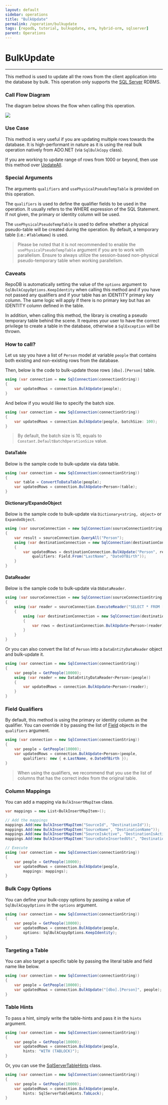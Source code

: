 ```yaml
---
layout: default
sidebar: operations
title: "BulkUpdate"
permalink: /operation/bulkupdate
tags: [repodb, tutorial, bulkupdate, orm, hybrid-orm, sqlserver]
parent: Operations
---
```


# BulkUpdate

---

This method is used to update all the rows from the client application into the database by bulk. This operation only supports the [SQL Server](https://www.nuget.org/packages/RepoDb.SqlServer.BulkOperations) RDBMS.

### Call Flow Diagram

The diagram below shows the flow when calling this operation.

<img src="../../assets/images/site/bulkupdate.svg" />

### Use Case

This method is very useful if you are updating multiple rows towards the database. It is high-performant in nature as it is using the real bulk operation natively from ADO.NET (via `SqlBulkCopy` class).

If you are working to update range of rows from 1000 or beyond, then use this method over [UpdateAll](/operation/updateall).

### Special Arguments

The arguments `qualifiers` and `usePhysicalPseudoTempTable` is provided on this operation.

The `qualifiers` is used to define the qualifier fields to be used in the operation. It usually refers to the WHERE expression of the SQL Statement. If not given, the primary or identity column will be used.

The `usePhysicalPseudoTempTable` is used to define whether a physical pseudo-table will be created during the operation. By default, a temporary table (i.e.: `#TableName`) is used.

> Please be noted that it is not recommended to enable the `usePhysicalPseudoTempTable` argument if you are to work with parallelism. Ensure to always utilize the session-based non-physical pseudo-temporary table when working parallelism.

### Caveats

RepoDB is automatically setting the value of the `options` argument to `SqlBulkCopyOptions.KeepIdentity` when calling this method and if you have not passed any qualifiers and if your table has an IDENTITY primary key column. The same logic will apply if there is no primary key but has an IDENTITY column defined in the table.

In addition, when calling this method, the library is creating a pseudo temporary table behind the scene. It requires your user to have the correct privilege to create a table in the database, otherwise a `SqlException` will be thrown.

### How to call?

Let us say you have a list of `Person` model at variable `people` that contains both existing and non-existing rows from the database.

Then, below is the code to bulk-update those rows `[dbo].[Person]` table.

```csharp
using (var connection = new SqlConnection(connectionString))
{
    var updatedRows = connection.BulkUpdate(people);
}
```

And below if you would like to specify the batch size.

```csharp
using (var connection = new SqlConnection(connectionString))
{
    var updatedRows = connection.BulkUpdate(people, batchSize: 100);
}
```

> By default, the batch size is 10, equals to `Constant.DefaultBatchOperationSize` value.

#### DataTable

Below is the sample code to bulk-update via data table.

```csharp
using (var connection = new SqlConnection(connectionString))
{
    var table = ConvertToDataTable(people);
    var updatedRows = connection.BulkUpdate<Person>(table);
}
```

#### Dictionary/ExpandoObject

Below is the sample code to bulk-update via `Dictionary<string, object>` or `ExpandoObject`.

```csharp
using (var sourceConnection = new SqlConnection(sourceConnectionString))
{
    var result = sourceConnection.QueryAll("Person");
    using (var destinationConnection = new SqlConnection(destinationConnectionString))
    {
        var updatedRows = destinationConnection.BulkUpdate("Person", result,
            qualifiers: Field.From("LastName", "DateOfBirth"));
    }
}
```

#### DataReader

Below is the sample code to bulk-update via `DbDataReader`.

```csharp
using (var sourceConnection = new SqlConnection(sourceConnectionString))
{
    using (var reader = sourceConnection.ExecuteReader("SELECT * FROM [dbo].[Person] WHERE (IsActive = 1);"))
    {
        using (var destinationConnection = new SqlConnection(destinationConnectionString))
        {
            var rows = destinationConnection.BulkUpdate<Person>(reader);
        }
    }
}
```

Or you can also convert the list of `Person` into a `DataEntityDataReader` object and bulk-update it.

```csharp
using (var connection = new SqlConnection(connectionString))
{
    var people = GetPeople(10000);
    using (var reader = new DataEntityDataReader<Person>(people))
    {
        var updatedRows = connection.BulkUpdate<Person>(reader);
    }
}
```

### Field Qualifiers

By default, this method is using the primary or identity column as the qualifier. You can override it by passing the list of [Field](/class/field) objects in the `qualifiers` argument.

```csharp
using (var connection = new SqlConnection(connectionString))
{
    var people = GetPeople(10000);
    var updatedRows = connection.BulkUpdate<Person>(people,
        qualifiers: new { e.LastName, e.DateOfBirth });
}
```

> When using the qualifiers, we recommend that you use the list of columns that has the correct index from the original table.

### Column Mappings

You can add a mapping via `BulkInsertMapItem` class.

```csharp
var mappings = new List<BulkInsertMapItem>();

// Add the mappings
mappings.Add(new BulkInsertMapItem("SourceId", "DestinationId"));
mappings.Add(new BulkInsertMapItem("SourceName", "DestinationName"));
mappings.Add(new BulkInsertMapItem("SourceIsActive", "DestinationIsActive"));
mappings.Add(new BulkInsertMapItem("SourceDateInsertedUtc", "DestinationDateInsertedUtc"));

// Execute
using (var connection = new SqlConnection(connectionString))
{
    var people = GetPeople(10000);
    var updatedRows = connection.BulkUpdate(people,
        mappings: mappings);
}
```

### Bulk Copy Options

You can define your bulk-copy options by passing a value of `SqlBulkCopyOptions` in the `options` argument.

```csharp
using (var connection = new SqlConnection(connectionString))
{
    var people = GetPeople(10000);
    var updatedRows = connection.BulkUpdate(people,
        options: SqlBulkCopyOptions.KeepIdentity);
}
```

### Targeting a Table

You can also target a specific table by passing the literal table and field name like below.

```csharp
using (var connection = new SqlConnection(connectionString))
{
    var people = GetPeople(10000);
    var updatedRows = connection.BulkUpdate("[dbo].[Person]", people);
}
```

### Table Hints

To pass a hint, simply write the table-hints and pass it in the `hints` argument.

```csharp
using (var connection = new SqlConnection(connectionString))
{
    var people = GetPeople(10000);
    var updatedRows = connection.BulkUpdate(people,
        hints: "WITH (TABLOCK)");
}
```

Or, you can use the [SqlServerTableHints](/class/sqlservertablehints) class.

```csharp
using (var connection = new SqlConnection(connectionString))
{
    var people = GetPeople(10000);
    var updatedRows = connection.BulkUpdate(people,
        hints: SqlServerTableHints.TabLock);
}
```

